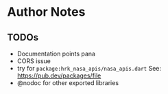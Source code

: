 # Author Notes

## TODOs

- Documentation points pana
- CORS issue
- try for `package:hrk_nasa_apis/nasa_apis.dart`
  See: https://pub.dev/packages/file
- @nodoc for other exported libraries
